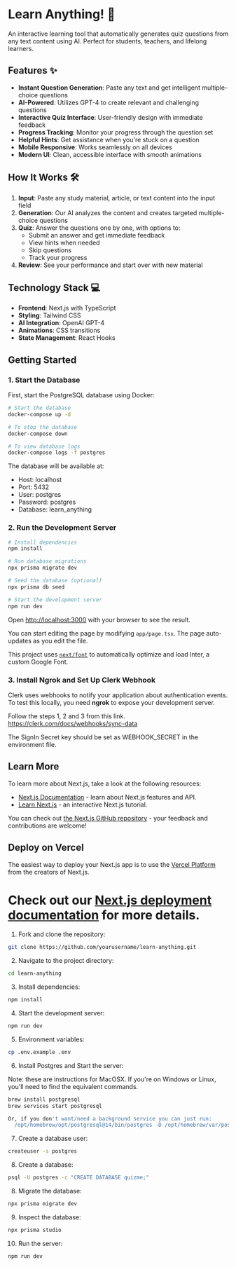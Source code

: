 # Learn Anything! 🚀

An interactive learning tool that automatically generates quiz questions from any text content using AI. Perfect for students, teachers, and lifelong learners.

## Features ✨

- **Instant Question Generation**: Paste any text and get intelligent multiple-choice questions
- **AI-Powered**: Utilizes GPT-4 to create relevant and challenging questions
- **Interactive Quiz Interface**: User-friendly design with immediate feedback
- **Progress Tracking**: Monitor your progress through the question set
- **Helpful Hints**: Get assistance when you're stuck on a question
- **Mobile Responsive**: Works seamlessly on all devices
- **Modern UI**: Clean, accessible interface with smooth animations

## How It Works 🛠️

1. **Input**: Paste any study material, article, or text content into the input field
2. **Generation**: Our AI analyzes the content and creates targeted multiple-choice questions
3. **Quiz**: Answer the questions one by one, with options to:
   - Submit an answer and get immediate feedback
   - View hints when needed
   - Skip questions
   - Track your progress
4. **Review**: See your performance and start over with new material

## Technology Stack 💻

- **Frontend**: Next.js with TypeScript
- **Styling**: Tailwind CSS
- **AI Integration**: OpenAI GPT-4
- **Animations**: CSS transitions
- **State Management**: React Hooks

## Getting Started
### 1. Start the Database

First, start the PostgreSQL database using Docker:

```bash
# Start the database
docker-compose up -d

# To stop the database
docker-compose down

# To view database logs
docker-compose logs -f postgres
```

The database will be available at:

- Host: localhost
- Port: 5432
- User: postgres
- Password: postgres
- Database: learn_anything

### 2. Run the Development Server
```bash
# Install dependencies
npm install

# Run database migrations
npx prisma migrate dev

# Seed the database (optional)
npx prisma db seed

# Start the development server
npm run dev
```
Open [http://localhost:3000](http://localhost:3000) with your browser to see the result.

You can start editing the page by modifying `app/page.tsx`. The page auto-updates as you edit the file.

This project uses [`next/font`](https://nextjs.org/docs/basic-features/font-optimization) to automatically optimize and load Inter, a custom Google Font.
### 3. Install Ngrok and Set Up Clerk Webhook

Clerk uses webhooks to notify your application about authentication events. To test this locally, you need **ngrok** to expose your development server.

Follow the steps 1, 2 and 3 from this link.
https://clerk.com/docs/webhooks/sync-data

The SignIn Secret key should be set as WEBHOOK_SECRET in the environment file.


## Learn More

To learn more about Next.js, take a look at the following resources:

- [Next.js Documentation](https://nextjs.org/docs) - learn about Next.js features and API.
- [Learn Next.js](https://nextjs.org/learn) - an interactive Next.js tutorial.

You can check out [the Next.js GitHub repository](https://github.com/vercel/next.js/) - your feedback and contributions are welcome!

## Deploy on Vercel

The easiest way to deploy your Next.js app is to use the [Vercel Platform](https://vercel.com/new?utm_medium=default-template&filter=next.js&utm_source=create-next-app&utm_campaign=create-next-app-readme) from the creators of Next.js.

Check out our [Next.js deployment documentation](https://nextjs.org/docs/deployment) for more details.
=======
1. Fork and clone the repository:

```bash
git clone https://github.com/yourusername/learn-anything.git
```

2. Navigate to the project directory:

```bash
cd learn-anything
```

3. Install dependencies:

```bash
npm install
```

4. Start the development server:

```bash
npm run dev
```

5. Environment variables:

```bash
cp .env.example .env
```

6. Install Postgres and Start the server:

Note: these are instructions for MacOSX. If you're on Windows or Linux, you'll need to find the equivalent commands.
```bash
brew install postgresql
brew services start postgresql

Or, if you don't want/need a background service you can just run:
  /opt/homebrew/opt/postgresql@14/bin/postgres -D /opt/homebrew/var/postgresql@14

```


7. Create a database user:

```bash
createuser -s postgres
```

8. Create a database:

```bash
psql -U postgres -c "CREATE DATABASE quizme;"
```

8. Migrate the database:

```bash
npx prisma migrate dev
```

9. Inspect the database:

```bash
npx prisma studio
```

10. Run the server:

```bash
npm run dev
```
